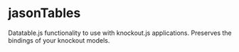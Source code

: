 # jasonTables
Datatable.js functionality to use with knockout.js applications. Preserves the bindings of your knockout models.


